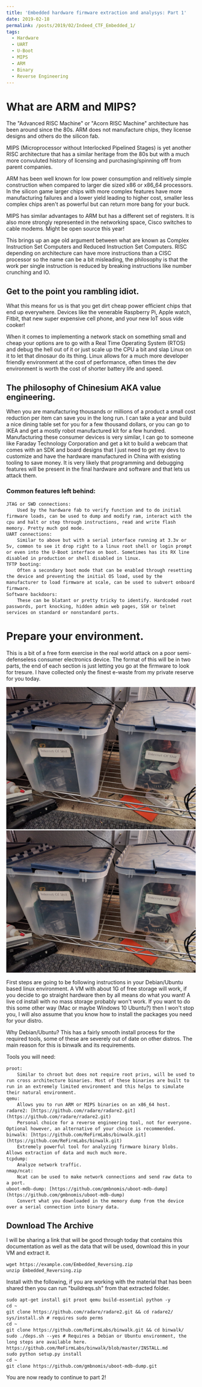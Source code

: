 ```yaml
---
title: 'Embedded hardware firmware extraction and analysys: Part 1'
date: 2019-02-18
permalink: /posts/2019/02/Indeed_CTF_Embedded_1/
tags:
  - Hardware
  - UART
  - U-Boot
  - MIPS
  - ARM
  - Binary
  - Reverse Engineering
---
```


What are ARM and MIPS?
======

The "Advanced RISC Machine" or "Acorn RISC Machine" architecture has been around since the 80s. ARM does not manufacture chips, they license designs and others do the silicon fab.

MIPS (Microprocessor without Interlocked Pipelined Stages) is yet another RISC architecture that has a similar heritage from the 80s but with a much more convuluted history of licensing and purchasing/spinning off from parent companies.

ARM has been well known for low power consumption and relitively simple construction when compared to larger die sized x86 or x86_64 processors. In the silicon game larger chips with more complex features have more manufacturing failures and a lower yield leading to higher cost, smaller less complex chips aren't as powerful but can return more bang for your buck.

MIPS has similar advantages to ARM but has a different set of registers. It is also more strongly represented in the networking space, Cisco switches to cable modems. Might be open source this year!

This brings up an age old argument between what are known as Complex Instruction Set Computers and Reduced Instruction Set Computers. RISC depending on architecture can have more instructions than a CISC processor so the name can be a bit misleading, the philosophy is that the work per single instruction is reduced by breaking instructions like number crunching and IO.

## Get to the point you rambling idiot.

What this means for us is that you get dirt cheap power efficient chips that end up everywhere. Devices like the venerable Raspberry Pi, Apple watch, Fitbit, that new super expensive cell phone, and your new IoT sous vide cooker!

When it comes to implementing a network stack on something small and cheap your options are to go with a Real Time Operating System (RTOS) and debug the hell out of it or just scale up the CPU a bit and slap Linux on it to let that dinosaur do its thing. Linux allows for a much more developer friendly environment at the cost of performance, often times the dev environment is worth the cost of shorter battery life and speed.

## The philosophy of Chinesium AKA value engineering.

When you are manufacturing thousands or millions of a product a small cost reduction per item can save you in the long run. I can take a year and build a nice dining table set for you for a few thousand dollars, or you can go to IKEA and get a mostly robot manufactured kit for a few hundred. Manufacturing these consumer devices is very similar, I can go to someone like Faraday Technology Corporation and get a kit to build a webcam that comes with an SDK and board designs that I just need to get my devs to customize and have the hardware manufactured in China with existing tooling to save money. It is very likely that programming and debugging features will be present in the final hardware and software and that lets us attack them.

### Common features left behind:
    JTAG or SWD connections: 
        Used by the hardware fab to verify function and to do initial firmware loads, can be used to dump and modify ram, interact with the cpu and halt or step through instructions, read and write flash memory. Pretty much god mode.
    UART connections: 
        Similar to above but with a serial interface running at 3.3v or 5v, common to see it drop right to a linux root shell or login prompt or even into the U-Boot interface on boot. Sometimes has its RX line disabled in production or shell disabled in linux.
    TFTP booting: 
        Often a secondary boot mode that can be enabled through resetting the device and preventing the initial OS load, used by the manufacturer to load firmware at scale, can be used to subvert onboard firmware.
    Software backdoors:
        These can be blatant or pretty tricky to identify. Hardcoded root passwords, port knocking, hidden admin web pages, SSH or telnet services on standard or nonstandard ports.

Prepare your environment.
======

This is a bit of a free form exercise in the real world attack on a poor semi-defenseless consumer electronics device. The format of this will be in two parts, the end of each section is just letting you go at the firmware to look for tresure. I have collected only the finest e-waste from my private reserve for you today.

![Internet Of Shit](/images/InternetOfShit1.jpg)
![Internet Of Shit](/images/InternetOfShit1.jpg)

First steps are going to be following instructions in your Debian/Ubuntu based linux environment. A VM with about 1G of free storage will work, if you decide to go straight hardware then by all means do what you want! A live cd install with no mass storage probably won't work. If you want to do this some other way (Mac or maybe Windows 10 Ubuntu?) then I won't stop you, I will also assume that you know how to install the packages you need for your distro.

Why Debian/Ubuntu?
This has a fairly smooth install process for the required tools, some of these are severely out of date on other distros. The main reason for this is binwalk and its requirements.

Tools you will need:

    proot:
        Similar to chroot but does not require root privs, will be used to run cross architecture binaries. Most of these binaries are built to run in an extremely limited environment and this helps to simulate their natural environment.
    qemu:
        Allows you to run ARM or MIPS binaries on an x86_64 host.
    radare2: [https://github.com/radare/radare2.git](https://github.com/radare/radare2.git)
        Personal choice for a reverse engineering tool, not for everyone. Optional however, an alternative of your choice is recommended.
    binwalk: [https://github.com/ReFirmLabs/binwalk.git](https://github.com/ReFirmLabs/binwalk.git)
        Extremely powerful tool for analyzing firmware binary blobs. Allows extraction of data and much much more.
    tcpdump:
        Analyze network traffic.
    nmap/ncat:
        Ncat can be used to make network connections and send raw data to a port.
    uboot-mdb-dump: [https://github.com/gmbnomis/uboot-mdb-dump](https://github.com/gmbnomis/uboot-mdb-dump)
        Convert what you downloaded in the memory dump from the device over a serial connection into binary data.

## Download The Archive

I will be sharing a link that will be good through today that contains this documentation as well as the data that will be used, download this in your VM and extract it.

```
wget https://example.com/Embedded_Reversing.zip
unzip Embedded_Reversing.zip
```

Install with the following, if you are working with the material that has been shared then you can run "buildreqs.sh" from that extracted folder.

```
sudo apt-get install git proot qemu build-essential python -y
cd ~
git clone https://github.com/radare/radare2.git && cd radare2/
sys/install.sh # requires sudo perms
cd ~
git clone https://github.com/ReFirmLabs/binwalk.git && cd binwalk/
sudo ./deps.sh --yes # Requires a Debian or Ubuntu environment, the long steps are available here. https://github.com/ReFirmLabs/binwalk/blob/master/INSTALL.md
sudo python setup.py install
cd ~
git clone https://github.com/gmbnomis/uboot-mdb-dump.git
```

You are now ready to continue to part 2!